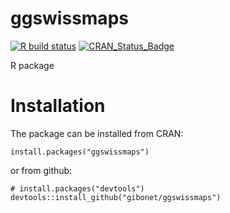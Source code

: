 # ggswissmaps

[![R build status](https://github.com/gibonet/ggswissmaps/workflows/R-CMD-check/badge.svg)](https://github.com/gibonet/ggswissmaps/actions) [![CRAN\_Status\_Badge](http://www.r-pkg.org/badges/version/ggswissmaps)](http://cran.r-project.org/package=ggswissmaps)


R package


# Installation

The package can be installed from CRAN:

```
install.packages("ggswissmaps")
```

or from github:

```
# install.packages("devtools")
devtools::install_github("gibonet/ggswissmaps")
```
